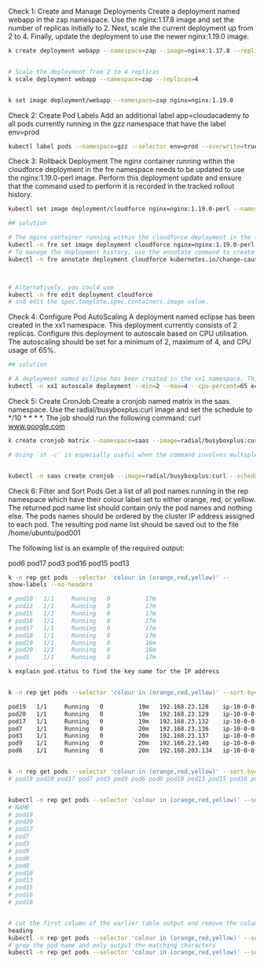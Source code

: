 
Check 1: Create and Manage Deployments
Create a deployment named webapp in the zap namespace. Use the nginx:1.17.8 image and set the number of replicas initially to 2. Next, scale the current deployment up from 2 to 4. Finally, update the deployment to use the newer nginx:1.19.0 image.

```bash
k create deployment webapp --namespace=zap --image=nginx:1.17.8 --replicas=2


# Scale the deployment from 2 to 4 replicas
k scale deployment webapp --namespace=zap --replicas=4


k set image deployment/webapp --namespace=zap nginx=nginx:1.19.0
```


Check 2: Create Pod Labels
Add an additional label app=cloudacademy to all pods currently running in the gzz namespace that have the label env=prod


```bash
kubectl label pods --namespace=gzz --selector env=prod --overwrite=true app=cloudacademy

```

Check 3: Rollback Deployment
The nginx container running within the cloudforce deployment in the fre namespace needs to be updated to use the nginx:1.19.0-perl image. Perform this deployment update and ensure that the command used to perform it is recorded in the tracked rollout history.

```bash
kubectl set image deployment/cloudforce nginx=nginx:1.19.0-perl --namespace=fre --record=true

## solution

# The nginx container running within the cloudforce deployment in the fre namespace needs to be updated to use the nginx:1.19.0-perl image. Perform this deployment update and ensure that the command used to perform it is recorded in the tracked rollout history.
kubectl -n fre set image deployment cloudforce nginx=nginx:1.19.0-perl
# To manage the deployment history, use the annotate command to create a message.
kubectl -n fre annotate deployment cloudforce kubernetes.io/change-cause="set image to nginx:1.19.0-perl" --overwrite=true



# Alternatively, you could use
kubectl -n fre edit deployment cloudforce
# and edit the spec.template.spec.containers.image value. 

```


Check 4: Configure Pod AutoScaling
A deployment named eclipse has been created in the xx1 namespace. This deployment currently consists of 2 replicas. Configure this deployment to autoscale based on CPU utilisation. The autoscaling should be set for a minimum of 2, maximum of 4, and CPU usage of 65%.

```bash
## solution

# A deployment named eclipse has been created in the xx1 namespace. This deployment currently consists of 2 replicas. Configure this deployment to autoscale based on CPU utilisation. The autoscaling should be set for a minimum of 2, maximum of 4, and CPU usage of 65%.
kubectl -n xx1 autoscale deployment --min=2 --max=4 --cpu-percent=65 eclipse

```


Check 5: Create CronJob
Create a cronjob named matrix in the saas namespace. Use the radial/busyboxplus:curl image and set the schedule to */10 * * * *. The job should run the following command: curl www.google.com

```bash
k create cronjob matrix --namespace=saas --image=radial/busyboxplus:curl --schedule="*/10 * * * *" --dry-run=client -o yaml -- sh -c curl www.google.com > cronjob.yaml

# Using `sh -c` is especially useful when the command involves multiple commands or complex constructs. It allows you to take advantage of shell features like variable substitution, piping, and redirection. In the given context, it's used to run the curl command to fetch content from www.google.com.


kubectl -n saas create cronjob --image=radial/busyboxplus:curl --schedule='*/10 * * * *' matrix -- curl www.google.com

```


Check 6: Filter and Sort Pods
Get a list of all pod names running in the rep namespace which have their colour label set to either orange, red, or yellow. The returned pod name list should contain only the pod names and nothing else. The pods names should be ordered by the cluster IP address assigned to each pod. The resulting pod name list should be saved out to the file /home/ubuntu/pod001

The following list is an example of the required output:

pod6
pod17
pod3
pod16
pod15
pod13

```bash
k -n rep get pods --selector 'colour in (orange,red,yellow)' --
show-labels --no-headers

# pod10   1/1     Running   0          17m
# pod13   1/1     Running   0          17m
# pod15   1/1     Running   0          17m
# pod16   1/1     Running   0          17m
# pod17   1/1     Running   0          17m
# pod18   1/1     Running   0          17m
# pod19   1/1     Running   0          16m
# pod20   1/1     Running   0          16m
# pod3    1/1     Running   0          17m

k explain pod.status to find the key name for the IP address


k -n rep get pods --selector 'colour in (orange,red,yellow)' --sort-by=.status.podIP -o wide --no-headers

pod19   1/1     Running   0          19m   192.168.23.128    ip-10-0-0-11.us-west-2.compute.internal   <none>           <none>
pod20   1/1     Running   0          19m   192.168.23.129    ip-10-0-0-11.us-west-2.compute.internal   <none>           <none>
pod17   1/1     Running   0          19m   192.168.23.132    ip-10-0-0-11.us-west-2.compute.internal   <none>           <none>
pod7    1/1     Running   0          20m   192.168.23.136    ip-10-0-0-11.us-west-2.compute.internal   <none>           <none>
pod3    1/1     Running   0          20m   192.168.23.137    ip-10-0-0-11.us-west-2.compute.internal   <none>           <none>
pod9    1/1     Running   0          20m   192.168.23.140    ip-10-0-0-11.us-west-2.compute.internal   <none>           <none>
pod6    1/1     Running   0          20m   192.168.203.134   ip-10-0-0-10.us-west-2.compute.internal   <none>   


k -n rep get pods --selector 'colour in (orange,red,yellow)' --sort-by=.status.podIP -o jsonpath='{.items[*].metadata.name}'
# pod19 pod20 pod17 pod7 pod3 pod9 pod6 pod8 pod10 pod13 pod15 pod16 pod18


kubectl -n rep get pods --selector 'colour in (orange,red,yellow)' --sort-by=.status.podIP -o custom-columns="NAME:.metadata.name"
# NAME
# pod19
# pod20
# pod17
# pod7
# pod3
# pod9
# pod6
# pod8
# pod10
# pod13
# pod15
# pod16
# pod18


# cut the first column of the earlier table output and remove the column
heading
kubectl -n rep get pods --selector 'colour in (orange,red,yellow)' --sort-by=.status.podIP | cut -d' ' -f1 | tail +2
# grep the pod name and only output the matching characters
kubectl -n rep get pods --selector 'colour in (orange,red,yellow)' --sort-by=.status.podIP | grep -o -e "pod[0-9]*"

```